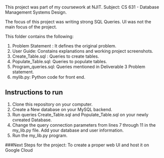 This project was part of my coursework at NJIT. 
Subject: CS 631 - Database Management Systems Design. 

The focus of this project was writing strong SQL Queries. UI was not the main focus of the project. 

This folder contains the following: 

1) Problem Statement : It defines the original problem. 
2) User Guide: Constains explanations and working project screenshots. 
3) Create_Table.sql : Queries to create tables. 
4) Populate_Table.sql: Queries to populate tables. 
5) Program_queries.sql: Queries mentioned in Deliverable 3 Problem statement. 
6) mylib.py: Python code for front end. 

## Instructions to run
1) Clone this repository on your computer. 
2) Create a New database on your MySQL backend. 
3) Run queries Create_Table.sql and Populate_Table.sql on your newly cvreated Database. 
4) Change the query connection parameters from lines 7 through 11 in the my_lib.py file. Add your database and user information. 
5) Run the my_lib.py program.

###Next Steps for the project: 
To create a proper web UI and host it on Google Cloud 




